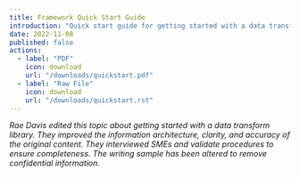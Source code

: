 ```yaml
---
title: Framework Quick Start Guide
introduction: "Quick start guide for getting started with a data transform library."
date: 2022-11-08
published: false
actions:
  - label: "PDF"
    icon: download
    url: "/downloads/quickstart.pdf"
  - label: "Raw File"
    icon: download
    url: "/downloads/quickstart.rst"
---
```


_Rae Davis edited this topic about getting started with a data transform library. They improved the information architecture, clarity, and accuracy of the original content. They interviewed SMEs and validate procedures to ensure completeness. The writing sample has been altered to remove confidential information._ 